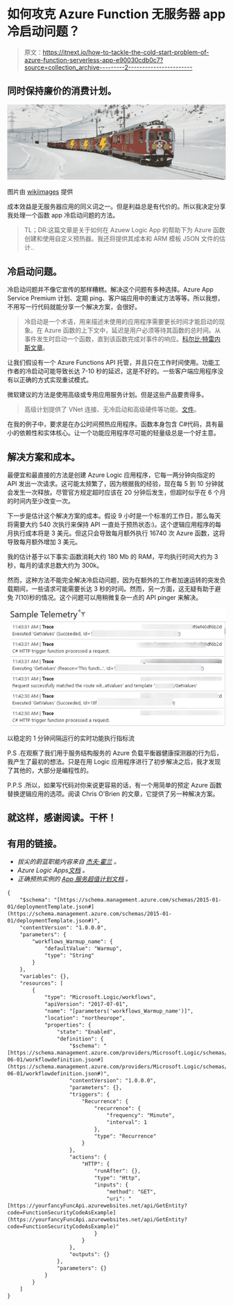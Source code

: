 # 如何攻克 Azure Function 无服务器 app 冷启动问题？

> 原文：<https://itnext.io/how-to-tackle-the-cold-start-problem-of-azure-function-serverless-app-e90030cdb0c7?source=collection_archive---------2----------------------->

## 同时保持廉价的消费计划。

![](img/7b9e3567405fe3bcf450a217ab3e041f.png)

图片由 [wikiimages](https://pixabay.com/users/wikiimages-1897/) 提供

成本效益是无服务器应用的同义词之一。但是利益总是有代价的。所以我决定分享我处理一个函数 app 冷启动问题的方法。

> TL；DR:这篇文章是关于如何在 Azuew Logic App 的帮助下为 Azure 函数创建和使用自定义预热器。我还将提供其成本和 ARM 模板 JSON 文件的估计..

## 冷启动问题。

冷启动问题并不像它宣传的那样糟糕。解决这个问题有多种选择。Azure App Service Premium 计划、定期 ping、客户端应用中的重试方法等等。所以我想，不用写一行代码就能分享一个解决方案，会很好。

> 冷启动是一个术语，用来描述未使用的应用程序需要更长时间才能启动的现象。在 Azure 函数的上下文中，延迟是用户必须等待其函数的总时间。从事件发生时启动一个函数，直到该函数完成对事件的响应。[科尔比·特雷内斯文章](https://azure.microsoft.com/en-us/blog/understanding-serverless-cold-start/)。

让我们假设有一个 Azure Functions API 托管，并且只在工作时间使用。功能工作者的冷启动可能导致长达 7-10 秒的延迟，这是不好的。一些客户端应用程序没有以正确的方式实现重试模式。

微软建议的方法是使用高级或专用应用服务计划。但是这些产品要贵得多。

> 高级计划提供了 VNet 连接、无冷启动和高级硬件等功能。[文件](https://docs.microsoft.com/en-us/azure/azure-functions/functions-premium-plan)。

在我的例子中，要求是在办公时间预热应用程序。函数本身包含 C#代码，具有最小的依赖性和实体核心。让一个功能应用程序尽可能的轻量级总是一个好主意。

## 解决方案和成本。

最便宜和最直接的方法是创建 Azure Logic 应用程序，它每一两分钟向指定的 API 发出一次请求。这可能太频繁了，因为根据我的经验，现在每 5 到 10 分钟就会发生一次释放。尽管官方规定超时应该在 20 分钟后发生，但超时似乎在 6 个月的时间内至少改变一次。

下一步是估计这个解决方案的成本。假设 9 小时是一个标准的工作日，那么每天将需要大约 540 次执行来保持 API 一直处于预热状态:)。这个逻辑应用程序的每月执行成本将是 3 美元。但这只会导致每月额外执行 16740 次 Azure 函数，这将导致每月额外增加 3 美元。

我的估计基于以下事实:函数消耗大约 180 Mb 的 RAM，平均执行时间大约为 3 秒，每月的请求总数大约为 300k。

然而，这种方法不能完全解决冷启动问题，因为在额外的工作者加速运转的突发负载期间，一些请求可能需要长达 3 秒的时间。然而，另一方面，这无疑有助于避免 7(10)秒的情况。这个问题可以用稍微复杂一点的 API pinger 来解决。

![](img/f9ec9483279f91a21b9670ac16e7b414.png)

以稳定的 1 分钟间隔运行的实时功能执行指标流

P.S .在观察了我们用于服务结构服务的 Azure 负载平衡器健康探测器的行为后，我产生了最初的想法。只是在用 Logic 应用程序进行了初步解决之后，我才发现了其他的，大部分是编程性的。

P.P.S .所以，如果写代码对你来说更容易的话，有一个用简单的预定 Azure 函数替换逻辑应用的选项。阅读 Chris O'Brien 的文章，它提供了另一种解决方案。

## 就这样，感谢阅读。干杯！

## 有用的链接。

*   *拔尖的蔚蓝职能内容来自* [*杰夫·霍兰*](https://medium.com/@jeffhollan) *。*
*   *Azure Logic Apps*[*文档*](https://docs.microsoft.com/en-us/azure/logic-apps/) *。*
*   *正确预热实例的* [*App 服务超值计划文档*](https://docs.microsoft.com/en-us/azure/azure-functions/functions-premium-plan) *。*

```
{
    "$schema": "[https://schema.management.azure.com/schemas/2015-01-01/deploymentTemplate.json#](https://schema.management.azure.com/schemas/2015-01-01/deploymentTemplate.json#)",
    "contentVersion": "1.0.0.0",
    "parameters": {
        "workflows_Warmup_name": {
            "defaultValue": "Warmup",
            "type": "String"
        }
    },
    "variables": {},
    "resources": [
        {
            "type": "Microsoft.Logic/workflows",
            "apiVersion": "2017-07-01",
            "name": "[parameters('workflows_Warmup_name')]",
            "location": "northeurope",
            "properties": {
                "state": "Enabled",
                "definition": {
                    "$schema": "[https://schema.management.azure.com/providers/Microsoft.Logic/schemas/2016-06-01/workflowdefinition.json#](https://schema.management.azure.com/providers/Microsoft.Logic/schemas/2016-06-01/workflowdefinition.json#)",
                    "contentVersion": "1.0.0.0",
                    "parameters": {},
                    "triggers": {
                        "Recurrence": {
                            "recurrence": {
                                "frequency": "Minute",
                                "interval": 1
                            },
                            "type": "Recurrence"
                        }
                    },
                    "actions": {
                        "HTTP": {
                            "runAfter": {},
                            "type": "Http",
                            "inputs": {
                                "method": "GET",
                                "uri": "[https://yourfancyFuncApi.azurewebsites.net/api/GetEntity?code=FunctionSecurityCodeAsExample](https://yourfancyFuncApi.azurewebsites.net/api/GetEntity?code=FunctionSecurityCodeAsExample)"
                            }
                        }
                    },
                    "outputs": {}
                },
                "parameters": {}
            }
        }
    ]
}
```